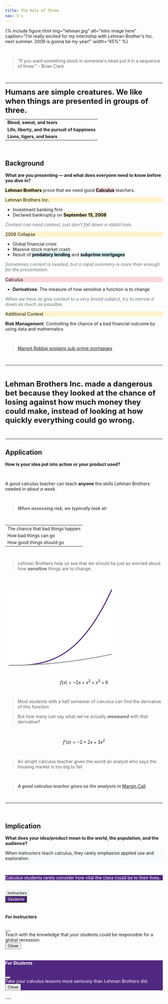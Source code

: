 ```yaml
---
title: The Rule of Three
nav: 3's
---
```


{% include figure.html img="lehman.jpg" alt="intro image here" caption="I'm really excited for my internship with Lehman Brother's Inc. next summer. 2009 is gonna be my year!" width="45%" %}

<br>

>"If you want something stuck in someone's head put it in a sequence of three." - Brian Clark

<br>

---


<div class="card mb-4">
  <div class="card-body text-center">
    <p><strong><span style="font-size: 24px;">Humans are simple creatures. We like when things are presented in groups of three.   </span></strong></p>
  </div>
</div>

<table class="table table-bordered w-75 mx-auto text-center">
  <tbody>
    <tr>
      <td><strong>Blood, sweat, and tears</strong></td>
    </tr>
    <tr>
      <td><strong>Life, liberty, and the pursuit of happiness</strong></td>
    </tr>
    <tr>
      <td><strong>Lions, tigers, and bears</strong></td>
    </tr>
  </tbody>
</table>



<br>

## Background  
**What are you presenting — and what does everyone need to know before you dive in?**

<div class="card mb-4">
  <div class="card-body text-center">
    <p><mark class="highlight-prompt">Lehman Brothers</mark> prove that we need good <mark class="highlight-focus">Calculus</mark> teachers.</p>
  </div>
</div>

<div class="row mb-4">
  <div class="col-md-6">
    <div class="card h-100">
      <div class="card-header fw-bold highlight-header-prompt">Lehman Brothers Inc.</div>
      <div class="card-body">
        <ul>
          <li>Investment banking firm</li>
          <li>Declared bankruptcy on <mark class="highlight-prompt">September 15, 2008</mark></li>
        </ul>
        <p class="aside">Context can need context, just don't fall down a rabbit hole.</p>
      </div>
    </div>
  </div>

  <div class="col-md-6">
    <div class="card h-100">
      <div class="card-header fw-bold highlight-header-prompt">2008 Collapse</div>
      <div class="card-body">
        <ul>
          <li>Global financial crisis</li>
          <li>Massive stock market crash</li>
          <li>Result of <mark class="highlight-summary">predatory lending</mark> and <mark class="highlight-summary">subprime mortgages</mark></li>
        </ul>
        <p class="aside">Sometimes context is needed, but a rapid summary is more than enough for the presentation.</p>
      </div>
    </div>
  </div>
</div>

<div class="card mb-4">
  <div class="card-header fw-bold highlight-header-focus">Calculus</div>
  <div class="card-body">
    <ul>
      <li><strong>Derivatives</strong>: The measure of how sensitive a function is to change</li>
    </ul>
    <p class="aside">When we have to give context to a very broad subject, try to narrow it down as much as possible.</p>
  </div>
</div>

<div class="card mb-4">
  <div class="card-header fw-bold highlight-header-prompt">Additional Context</div>
  <div class="card-body">
    <p><strong>Risk Management</strong>: Controlling the chance of a bad financial outcome by using data and mathematics</p>
  </div>
</div>

<style>
.highlight-prompt {
  background-color: #fff3cd; /* Soft yellow */
  font-weight: bold;
}

.highlight-summary {
  background-color: #d1ecf1; /* Light blue */
  font-weight: bold;
}

.highlight-focus {
  background-color: #f8d7da; /* Soft red */
  font-weight: bold;
}

.highlight-header-prompt {
  background-color: #fff3cd; /* Yellow header */
}

.highlight-header-focus {
  background-color: #f8d7da; /* Red header */
}

.aside {
  font-style: italic;
  color: #6c757d;
  font-size: 0.9rem;
  margin-top: 0.5rem;
}
</style>

<br>

>[Margot Robbie explains sub-prime mortgages](https://youtube.com/clip/UgkxcpOI_rIn0xPE8bTMcCk-w3tho9pUqaI3?si=UBRh9m7cgywphYF7)

<br>

---

<br>

<div class="card mb-4">
  <div class="card-body text-center">
    <p><strong><span style="font-size: 24px;">Lehman Brothers Inc. made a dangerous bet because they looked at the chance of losing against how much money they could make, instead of looking at how quickly everything could go wrong.</span></strong></p>
  </div>
</div>

<br>

---

## Application  
**How is your idea put into action or your product used?**

<br>

<div class="card mb-4">
  <div class="card-body text-center">
    <p class="fs-2 fw-bold">
      A good calculus teacher can teach <strong>anyone</strong> the skills Lehman Brothers needed <em>in about a week</em>.
    </p>
  </div>
</div>

<br>

>***When assessing risk, we typically look at:***

<br>

<table class="table table-bordered w-50 mx-auto">
  <tbody>
    <tr>
      <td class="text-center">The chance that bad things happen</td>
    </tr>
    <tr>
      <td class="text-center">How bad things can go</td>
    </tr>
    <tr>
      <td class="text-center">How good things should go</td>
    </tr>
  </tbody>
</table>

<br>

<div class="card mb-4">
  <div class="card-body text-center">
    <blockquote class="blockquote">
      Lehman Brothers help us see that we should be just as worried about how <strong>sensitive</strong> things are to change.
    </blockquote>
  </div>
</div>

<br>

<div class="text-center">
  <img src="https://raw.githubusercontent.com/rmshksu/comm-shop/d1d5e459d27b8538aa7db4a81ea6761be3086910/images/commplot.png
" alt="Quadratic curve plot" style="max-width:70%; margin-top: 20px;">
</div>

<br>

$$f(x) = -2x+x^2+x^3+6$$

<br>

>Most students with a half semester of calculus can find the derivative of this function

>But how many can say what we've actually ***measured*** with that derivative?

<br>

$$f'(x) = -2+2x+3x^2$$

<br>

>An alright calculus teacher gives the world an analyst who says the housing market is too big to fail

<br>

>***A good calculus teacher gives us the analysts in*** [Margin Call](https://youtube.com/clip/UgkxBGxew3HC8vtTasp8oT7kHN5N7YA98YGS?si=hBewX5mIBgxw3A4k)

<br>

---

<br>

## Implication  
**What does your idea/product mean to the world, the population, and the audience?**

<div class="card mb-4" style="background-color: #f8f9fa;">
  <div class="card-body text-center">
    <p class="fw-bold">
      When instructors teach calculus, they rarely emphasize applied use and exploration.
    </p>
  </div>
</div>

<br>

<div class="card mb-4" style="background-color: #512880; color: white;">
  <div class="card-body text-center">
    <p class="fw-bold">
      Calculus students rarely consider how vital the class could be to their lives.
    </p>
  </div>
</div>

<br>

<div class="text-center mb-4">
  <button type="button" class="btn" style="background-color: #f8f9fa; border: 1px solid #ccc;" data-bs-toggle="modal" data-bs-target="#instructorModal">
    Instructors
  </button>
</div>

<div class="text-center">
  <button type="button" class="btn" style="background-color: #512880; color: white;" data-bs-toggle="modal" data-bs-target="#studentModal">
    Students
  </button>
</div>

<br>

<!-- Instructor Modal -->
<div class="modal fade" id="instructorModal" tabindex="-1" aria-labelledby="instructorModalLabel" aria-hidden="true">
  <div class="modal-dialog modal-dialog-centered">
    <div class="modal-content">
      <div class="modal-header">
        <h5 class="modal-title" id="instructorModalLabel">For Instructors</h5>
        <button type="button" class="btn-close" data-bs-dismiss="modal" aria-label="Close"></button>
      </div>
      <div class="modal-body">
        Teach with the knowledge that your students could be responsible for a global recession.
      </div>
      <div class="modal-footer">
        <button type="button" class="btn btn-secondary" data-bs-dismiss="modal">Close</button>
      </div>
    </div>
  </div>
</div>

<br>

<!-- Student Modal -->
<div class="modal fade" id="studentModal" tabindex="-1" aria-labelledby="studentModalLabel" aria-hidden="true">
  <div class="modal-dialog modal-dialog-centered">
    <div class="modal-content" style="background-color: #512880; color: white;">
      <div class="modal-header">
        <h5 class="modal-title" id="studentModalLabel">For Students</h5>
        <button type="button" class="btn-close btn-close-white" data-bs-dismiss="modal" aria-label="Close"></button>
      </div>
      <div class="modal-body">
        Take your calculus lessons more seriously than Lehman Brothers did.
      </div>
      <div class="modal-footer">
        <button type="button" class="btn btn-light" data-bs-dismiss="modal">Close</button>
      </div>
    </div>
  </div>
</div>

<br>
---

